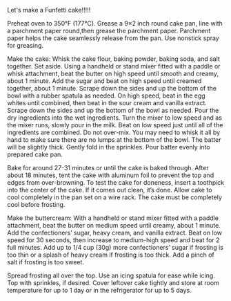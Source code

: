 Let's make a Funfetti cake!!!!!

Preheat oven to 350°F (177°C). 
Grease a 9×2 inch round cake pan, line with a parchment paper round,then grease the parchment paper. Parchment paper helps the cake seamlessly release from the pan. Use nonstick spray for greasing.

Make the cake: Whisk the cake flour, baking powder, baking soda, and salt together. Set aside.
Using a handheld or stand mixer fitted with a paddle or whisk attachment, beat the butter on high speed until smooth and creamy, about 1 minute.
 Add the sugar and beat on high speed until creamed together, about 1 minute.
Scrape down the sides and up the bottom of the bowl with a rubber spatula as needed.
On high speed, beat in the egg whites until combined, then beat in the sour cream and vanilla extract. Scrape down the sides and up the bottom of the bowl as needed. Pour the dry ingredients into the wet ingredients. 
Turn the mixer to low speed and as the mixer runs, slowly pour in the milk. 
Beat on low speed just until all of the ingredients are combined. 
Do not over-mix. You may need to whisk it all by hand to make sure there are no lumps at the bottom of the bowl. 
The batter will be slightly thick. Gently fold in the sprinkles.
Pour batter evenly into prepared cake pan.


Bake for around 27-31 minutes or until the cake is baked through.
After about 18 minutes, tent the cake with aluminum foil to prevent the top and edges from over-browning. 
To test the cake for doneness, insert a toothpick into the center of the cake. If it comes out clean, it’s done.
Allow cake to cool completely in the pan set on a wire rack. The cake must be completely cool before frosting.


Make the buttercream: With a handheld or stand mixer fitted with a paddle attachment, beat the butter on medium speed until creamy, about 1 minute. 
Add the confectioners’ sugar, heavy cream, and vanilla extract. 
Beat on low speed for 30 seconds, then increase to medium-high speed and beat for 2 full minutes. Add up to 1/4 cup (30g) more confectioners’ sugar if frosting is too thin or a splash of heavy cream if frosting is too thick. 
Add a pinch of salt if frosting is too sweet.

Spread frosting all over the top. Use an icing spatula for ease while icing. Top with sprinkles, if desired.
Cover leftover cake tightly and store at room temperature for up to 1 day or in the refrigerator for up to 5 days.